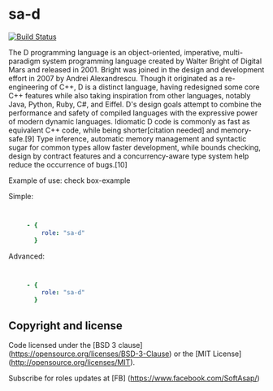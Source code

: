sa-d
====

[![Build Status](https://travis-ci.org/softasap/sa-d.svg?branch=master)](https://travis-ci.org/softasap/sa-d)


The D programming language is an object-oriented, imperative, multi-paradigm system programming language created by Walter Bright of Digital Mars and released in 2001. Bright was joined in the design and development effort in 2007 by Andrei Alexandrescu. Though it originated as a re-engineering of C++, D is a distinct language, having redesigned some core C++ features while also taking inspiration from other languages, notably Java, Python, Ruby, C#, and Eiffel.
D's design goals attempt to combine the performance and safety of compiled languages with the expressive power of modern dynamic languages. Idiomatic D code is commonly as fast as equivalent C++ code, while being shorter[citation needed] and memory-safe.[9]
Type inference, automatic memory management and syntactic sugar for common types allow faster development, while bounds checking, design by contract features and a concurrency-aware type system help reduce the occurrence of bugs.[10]


Example of use: check box-example

Simple:

```YAML


     - {
         role: "sa-d"
       }

```


Advanced:

```YAML


     - {
         role: "sa-d"
       }

```


Copyright and license
---------------------


Code licensed under the [BSD 3 clause] (https://opensource.org/licenses/BSD-3-Clause) or the [MIT License] (http://opensource.org/licenses/MIT).

Subscribe for roles updates at [FB] (https://www.facebook.com/SoftAsap/)
